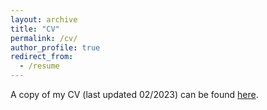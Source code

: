 ```yaml
---
layout: archive
title: "CV"
permalink: /cv/
author_profile: true
redirect_from:
  - /resume
---
```


A copy of my CV (last updated 02/2023) can be found [here](https://francescacrucinio.github.io/files/cv.pdf).
